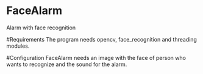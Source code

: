 # FaceAlarm
Alarm with face recognition

#Requirements
The program needs opencv, face_recognition and threading modules.

#Configuration
FaceAlarm needs an image with the face of person who wants to recognize and the sound for the alarm.
